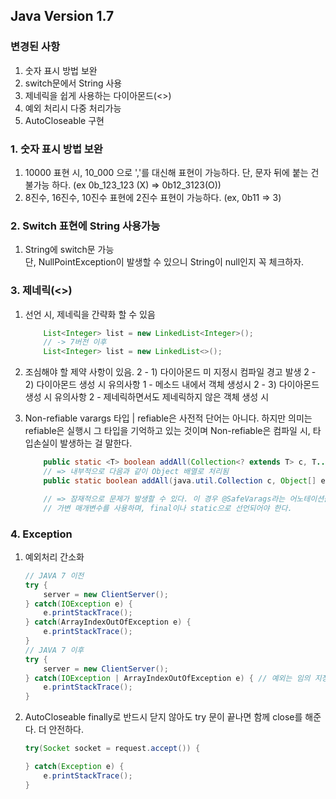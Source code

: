 ## Java Version 1.7

### 변경된 사항

1. 숫자 표시 방법 보완
2. switch문에서 String 사용
3. 제네릭을 쉽게 사용하는 다이아몬드(<>)
4. 예외 처리시 다중 처리가능
5. AutoCloseable 구현

### 1. 숫자 표시 방법 보완

1) 10000 표현 시, 10_000 으로 ','를 대신해 표현이 가능하다.
    단, 문자 뒤에 붙는 건 불가능 하다. (ex 0b_123_123 (X) => 0b12_3123(O))
2) 8진수, 16진수, 10진수 표현에 2진수 표현이 가능하다.
    (ex, 0b11 => 3)

### 2. Switch 표현에 String 사용가능

1) String에 switch문 가능  
    단, NullPointException이 발생할 수 있으니 String이 null인지 꼭 체크하자.

### 3. 제네릭(<>)

1) 선언 시, 제네릭을 간략화 할 수 있음

    ```java
        List<Integer> list = new LinkedList<Integer>();
        // -> 7버전 이후
        List<Integer> list = new LinkedList<>();
    ```

2) 조심해야 할 제약 사항이 있음.
    2 - 1) 다이아몬드 미 지정시 컴파일 경고 발생
    2 - 2) 다이아몬드 생성 시 유의사항 1 - 메소드 내에서 객체 생성시
    2 - 3) 다이아몬드 생성 시 유의사항 2 - 제네릭하면서도 제네릭하지 않은 객체 생성 시

3) Non-refiable varargs 타입
    | refiable은 사전적 단어는 아니다. 하지만 의미는 refiable은 실행시 그 타입을 기억하고 있는 것이며 Non-refiable은 컴파일 시, 타입손실이 발생하는 걸 말한다.

    ```java
        public static <T> boolean addAll(Collection<? extends T> c, T... element)
        // => 내부적으로 다음과 같이 Object 배열로 처리됨
        public static boolean addAll(java.util.Collection c, Object[] element)

        // => 잠재적으로 문제가 발생할 수 있다. 이 경우 @SafeVarags라는 어노테이션을 붙이면 된다. 
        // 가변 매개변수를 사용하며, final이나 static으로 선언되어야 한다.
    ```

### 4. Exception

1) 예외처리 간소화

    ```java
    // JAVA 7 이전
    try {
        server = new ClientServer();
    } catch(IOException e) {
        e.printStackTrace();
    } catch(ArrayIndexOutOfException e) {
        e.printStackTrace();
    }
    // JAVA 7 이후
    try {
        server = new ClientServer();
    } catch(IOException | ArrayIndexOutOfException e) { // 예외는 임의 지정했으므로 의미를 생각하지말고 표현만 보자.
        e.printStackTrace();
    }

    ```

2) AutoCloseable
    finally로 반드시 닫지 않아도 try 문이 끝나면 함께 close를 해준다. 더 안전하다.

    ```java
    try(Socket socket = request.accept()) {

    } catch(Exception e) {
        e.printStackTrace();
    }
    ```